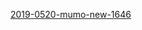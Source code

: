 
[2019-0520-mumo-new-1646](itms-services://?action=download-manifest&url=https://ayn2110.github.io/MuMoApp/manifest.plist)



